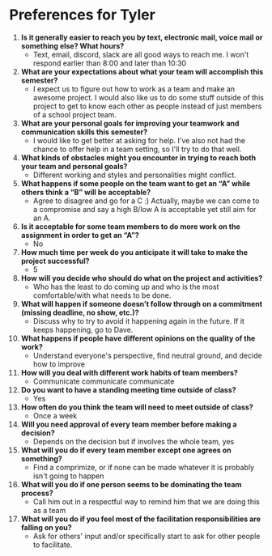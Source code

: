 # Preferences for Tyler

1. __Is it generally easier to reach you by text, electronic mail, voice mail or something else?  What hours?__ 
   * Text, email, discord, slack are all good ways to reach me. I won't respond earlier than 8:00 and later than 10:30
1. __What are your expectations about what your team will accomplish this semester?__ 
   * I expect us to figure out how to work as a team and make an awesome project. I would also like us to do some stuff outside of this project to get to know each other as people instead of just members of a school project team.
1. __What are your personal goals for improving your teamwork and communication skills this semester?__ 
   * I would like to get better at asking for help. I've also not had the chance to offer help in a team setting, so I'll try to do that well.
1. __What kinds of obstacles might you encounter in trying to reach both your team and personal goals?__ 
   * Different working and styles and personalities might conflict. 
1. __What happens if some people on the team want to get an “A” while others think a “B” will be acceptable?__ 
   * Agree to disagree and go for a C :) Actually, maybe we can come to a compromise and say a high B/low A is acceptable yet still aim for an A.
1. __Is it acceptable for some team members to do more work on the assignment in order to get an “A”?__ 
   * No
1. __How much time per week do you anticipate it will take to make the project successful?__ 
   * 5
1. __How will you decide who should do what on the project and activities?__ 
   * Who has the least to do coming up and who is the most comfortable/with what needs to be done.
1. __What will happen if someone doesn’t follow through on a commitment (missing deadline, no show, etc.)?__ 
   * Discuss why to try to avoid it happening again in the future. If it keeps happening, go to Dave.
1. __What happens if people have different opinions on the quality of the work?__ 
   * Understand everyone's perspective, find neutral ground, and decide how to improve
1. __How will you deal with different work habits of team members?__ 
   * Communicate communicate communicate
1. __Do you want to have a standing meeting time outside of class?__ 
   * Yes
1. __How often do you think the team will need to meet outside of class?__ 
   * Once a week
1. __Will you need approval of every team member before making a decision?__ 
   * Depends on the decision but if involves the whole team, yes
1. __What will you do if every team member except one agrees on something?__ 
   * Find a comprimize, or if none can be made whatever it is probably isn't going to happen
1. __What will you do if one person seems to be dominating the team process?__ 
   * Call him out in a respectful way to remind him that we are doing this as a team
1. __What will you do if you feel most of the facilitation responsibilities are falling on you?__ 
   * Ask for others' input and/or specifically start to ask for other people to facilitate.